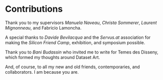 # Contributions

Thank you to my supervisors *Manuela Naveau*, *Christa Sommerer*, *Laurent Mignonneau*, and Fabricio Lamoncha.

A special thanks to *Davide Bevilacqua* and the *Servus.at* association for making the *Silicon Friend Camp*, exhibition, and symposium possible.

Thank you to *Bani Budassin* who invited me to write for Temes des Disseny, which formed my thoughts around Dataset Art. 

And, of course, to all my new and old friends, contemporaries, and collaborators.
I am because you are.